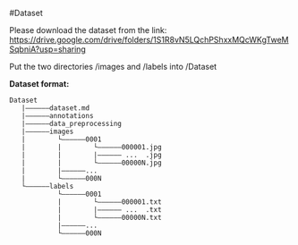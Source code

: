 #Dataset

Please download the dataset from the link:
https://drive.google.com/drive/folders/1S1R8vN5LQchPShxxMQcWKgTweMSqbniA?usp=sharing

Put the two directories /images and /labels into /Dataset

**Dataset format:**
```
Dataset
   |——————dataset.md
   |——————annotations
   |——————data_preprocessing
   |——————images
   |        └——————0001
   |        |        └——————000001.jpg
   |        |        |—————— ...  .jpg
   |        |        └——————00000N.jpg
   |        |——————...    
   |        └——————000N
   └——————labels
            └——————0001
            |        └——————000001.txt
            |        |—————— ...  .txt
            |        └——————00000N.txt
            |——————...    
            └——————000N
```
